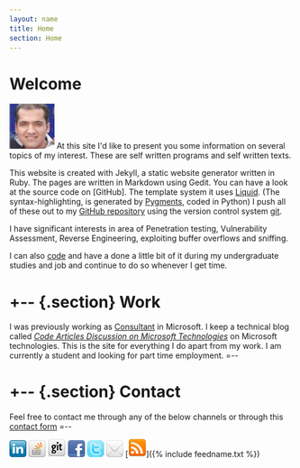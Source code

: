 ```yaml
---
layout: name
title: Home
section: Home
---
```



Welcome
=======

![Pic](/images/pic.jpg) At this site I'd like to present you some information on several topics of my interest. These are self written programs and self written texts.

This website is created with Jekyll, a static website generator written in Ruby. The pages are written in Markdown using Gedit. You can have a look at the source code on [GitHub]. The template system it uses [Liquid](http://github.com/tobi/liquid). (The syntax-highlighting, is generated by [Pygments](http://pygments.org/), coded in Python)
I push all of these out to my [GitHub repository](http://github.com/madhur/madhur.github.com/) using the version control system [git](http://code.google.com/p/git-osx-installer/).

I have significant interests in area  of Penetration testing, Vulnerability Assessment, Reverse Engineering, exploiting buffer overflows and sniffing.
 
I can also [code](/code) and have a done a little bit of it during my undergraduate studies and job and continue to do so whenever I get time.

+--	{.section}
Work
========
I was previously working as [Consultant](/work) in Microsoft. I keep a technical blog called _[Code Articles Discussion on Microsoft Technologies](http://blogs.msdn.com/mahuja)_ on Microsoft technologies. This is the site for everything I do apart from my work. I am currently a student and looking for part time employment.
=--

+-- {.section}
Contact 
=======
Feel free to contact me through any of the below channels or through this [contact form](/contact)
=--

[![Pic](/images/linkedin3.png)](http://www.linkedin.com/in/madhurahuja) [![Pic](/images/icon_stackoverflow3.png)](http://stackoverflow.com/users/507256/madhur-ahuja)
[![Pic](/images/github_32.png)](https://github.com/madhur) [![Pic](/images/facebook3.png)](https://www.facebook.com/ahuja.madhur) [![Pic](/images/icon_twitter.jpg)](http://twitter.com/#!/madhur25)  [![Pic](/images/icon_mail.png)](mailto:mahuja@cmu.edu) [![Pic](/images/rss2.png)]({% include feedname.txt %})



